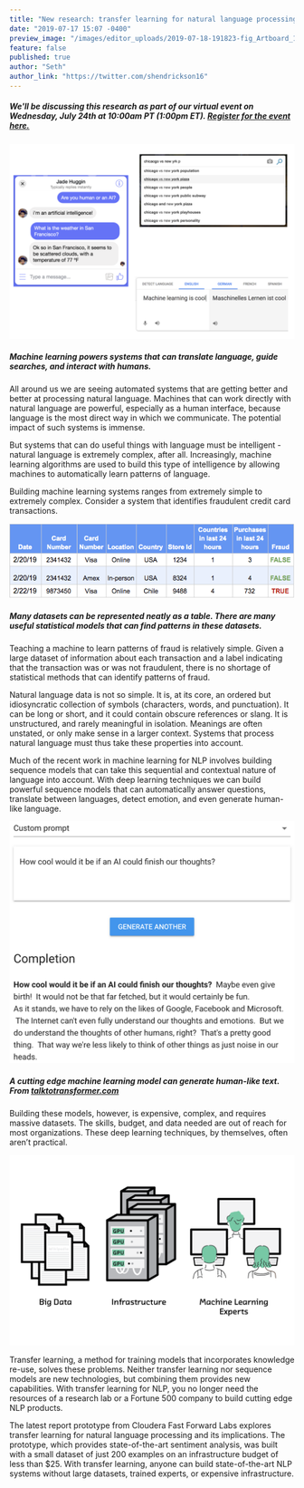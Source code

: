```yaml
---
title: "New research: transfer learning for natural language processing"
date: "2019-07-17 15:07 -0400"
preview_image: "/images/editor_uploads/2019-07-18-191823-fig_Artboard_1_copy_64@4x.png"
feature: false
published: true
author: "Seth"
author_link: "https://twitter.com/shendrickson16"
---
```


##### We'll be discussing this research as part of our virtual event on Wednesday, July 24th at 10:00am PT (1:00pm ET). [Register for the event here.](https://www.cloudera.com/about/events/webinars/cffl-virtual-event-7-2019.html?utm_source=blog&utm_medium=organic&utm_term=ml&utm_campaign=FFL_Showcase_Organic_AMER_Webinar_2019-07-24&cid=7012H000001l3VK&utm_content=FFL)

![](/images/editor_uploads/2019-07-18-191317-image1.png)

##### Machine learning powers systems that can translate language, guide searches, and interact with humans.

All around us we are seeing automated systems that are getting better and better at processing natural language. Machines that can work directly with natural language are powerful, especially as a human interface, because language is the most direct way in which we communicate. The potential impact of such systems is immense.

But systems that can do useful things with language must be intelligent - natural language is extremely complex, after all. Increasingly, machine learning algorithms are used to build this type of intelligence by allowing machines to automatically learn patterns of language.

Building machine learning systems ranges from extremely simple to extremely complex. Consider a system that identifies fraudulent credit card transactions.

![](/images/editor_uploads/2019-07-18-191411-image3.png)

##### Many datasets can be represented neatly as a table. There are many useful statistical models that can find patterns in these datasets.

Teaching a machine to learn patterns of fraud is relatively simple. Given a large dataset of information about each transaction and a label indicating that the transaction was or was not fraudulent, there is no shortage of statistical methods that can identify patterns of fraud.

Natural language data is not so simple. It is, at its core, an ordered but idiosyncratic collection of symbols (characters, words, and punctuation). It can be long or short, and it could contain obscure references or slang. It is unstructured, and rarely meaningful in isolation. Meanings are often unstated, or only make sense in a larger context. Systems that process natural language must thus take these properties into account.

Much of the recent work in machine learning for NLP involves building sequence models that can take this sequential and contextual nature of language into account. With deep learning techniques we can build powerful sequence models that can automatically answer questions, translate between languages, detect emotion, and even generate human-like language.

![](/images/editor_uploads/2019-07-18-191519-image2.png)

##### A cutting edge machine learning model can generate human-like text. From [talktotransformer.com](https://talktotransformer.com/)

Building these models, however, is expensive, complex, and requires massive datasets. The skills, budget, and data needed are out of reach for most organizations. These deep learning techniques, by themselves, often aren’t practical.

![](/images/editor_uploads/2019-07-18-191823-fig_Artboard_1_copy_64@4x.png)

Transfer learning, a method for training models that incorporates knowledge re-use, solves these problems. Neither transfer learning nor sequence models are new technologies, but combining them provides new capabilities. With transfer learning for NLP, you no longer need the resources of a research lab or a Fortune 500 company to build cutting edge NLP products. 

The latest report prototype from Cloudera Fast Forward Labs explores transfer learning for natural language processing and its implications. The prototype, which provides state-of-the-art sentiment analysis, was built with a small dataset of just 200 examples on an infrastructure budget of less than $25. With transfer learning, anyone can build state-of-the-art NLP systems without large datasets, trained experts, or expensive infrastructure.
